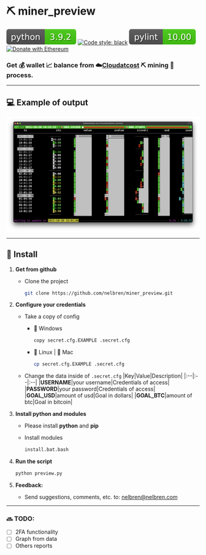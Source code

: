 # ⛏️ miner_preview

[![](images/python.svg)](https://python.org/)
[![Code style: black](https://img.shields.io/badge/code%20style-black-000000.svg?style=flat-square)](https://github.com/psf/black)
[![](images/pylint.svg)](https://pylint.org/)
[![Donate with Ethereum](https://en.cryptobadges.io/badge/small/0892c9b9b58ad5a7878d5dcd4da4ee72109c32c6)](https://en.cryptobadges.io/donate/0892c9b9b58ad5a7878d5dcd4da4ee72109c32c6)

### Get 💰 wallet 📈 balance from ☁️[Cloudatcost](https://www.cloudatcost.com/)  ⛏️ mining 🚧 process.

---

## 💻 Example of output
![](images/miner_preview.png)

---

## 🔩 Install

1. **Get from github**

    - Clone the project
        ```bash
        git clone https://github.com/nelbren/miner_preview.git
        ```

2. **Configure your credentials**
    - Take a copy of config
        - 🚪 Windows
            ```bash
            copy secret.cfg.EXAMPLE .secret.cfg
            ```

        - 🐧 Linux | 🍎  Mac      
            ```bash
            cp secret.cfg.EXAMPLE .secret.cfg
            ```
    - Change the data inside of `.secret.cfg`
        |Key|Value|Description|
        |:--|:--|:--|
        |**USERNAME**|your username|Credentials of access|
        |**PASSWORD**|your password|Credentials of access|
        |**GOAL_USD**|amount of usd|Goal in dollars|
        |**GOAL_BTC**|amount of btc|Goal in bitcoin|

3. **Install python and modules**
    
    - Please install **python** and **pip**
    
    - Install modules
        ```bash
        install.bat.bash
        ```

4. **Run the script**
    ```bash
    python preview.py
    ```

5. **Feedback:** 
   - Send suggestions, comments, etc. to: nelbren@nelbren.com

---

### 🔜 **TODO:**
- [ ] 2FA functionality
- [ ] Graph from data
- [ ] Others reports
